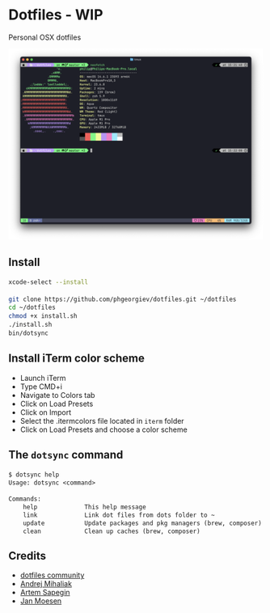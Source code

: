 # Dotfiles - WIP
Personal OSX dotfiles

![iTerm2.app](https://raw.githubusercontent.com/phgeorgiev/dotfiles/master/screenshot.png)

## Install

```bash
xcode-select --install

git clone https://github.com/phgeorgiev/dotfiles.git ~/dotfiles
cd ~/dotfiles
chmod +x install.sh
./install.sh
bin/dotsync
```

## Install iTerm color scheme
- Launch iTerm
- Type CMD+i
- Navigate to Colors tab
- Click on Load Presets
- Click on Import
- Select the .itermcolors file located in `iterm` folder
- Click on Load Presets and choose a color scheme


## The `dotsync` command

```console
$ dotsync help
Usage: dotsync <command>

Commands:
    help             This help message
    link             Link dot files from dots folder to ~
    update           Update packages and pkg managers (brew, composer)
    clean            Clean up caches (brew, composer)
```


## Credits

 - [dotfiles community](http://dotfiles.github.io/)
 - [Andrej Mihaliak](https://github.com/mihaliak/dotfiles)
 - [Artem Sapegin](https://github.com/sapegin/dotfiles)
 - [Jan Moesen
 ](https://github.com/janmoesen/tilde)